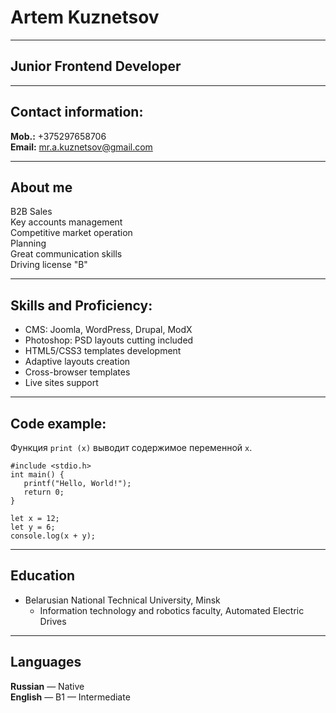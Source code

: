 # Artem Kuznetsov
***
## Junior Frontend Developer
***
## Contact information:
**Mob.:** +375297658706  
**Email:** mr.a.kuznetsov@gmail.com
***
## About me
B2B Sales  
Key accounts management  
Competitive market operation  
Planning  
Great communication skills  
Driving license "B"
***
## Skills and Proficiency:
* CMS: Joomla, WordPress, Drupal, ModX
* Photoshop: PSD layouts cutting included
* HTML5/CSS3 templates development
* Adaptive layouts creation
* Cross-browser templates
* Live sites support
***
## Code example:  
Функция `print (x)` выводит содержимое переменной ```x```.
```
#include <stdio.h>
int main() {
   printf("Hello, World!");
   return 0;
}
```

	let x = 12;
	let y = 6;
	console.log(x + y);
***
## Education
* Belarusian National Technical University, Minsk
  + Information technology and robotics faculty, Automated Electric Drives
***
## Languages  
**Russian** — Native  
**English** — B1 — Intermediate
